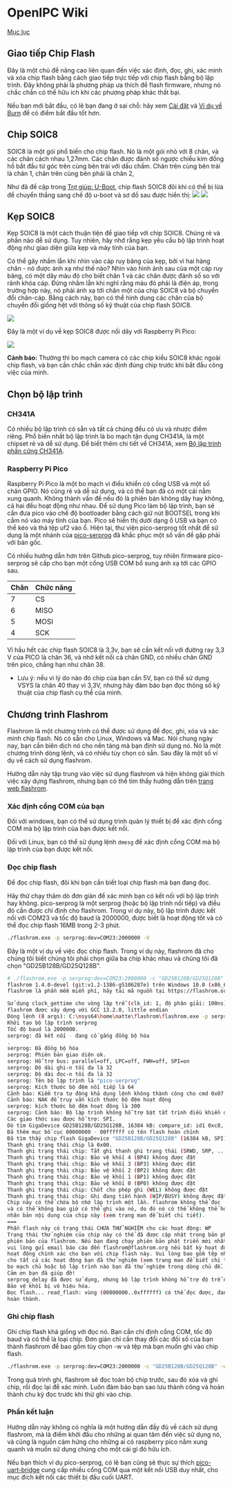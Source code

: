 # OpenIPC Wiki
[Mục lục](../README.md)

Giao tiếp Chip Flash
--------------------

Đây là một chủ đề nâng cao liên quan đến việc xác định, đọc, ghi, xác minh và
xóa chip flash bằng cách giao tiếp trực tiếp với chip flash bằng bộ lập trình.
Đây không phải là phương pháp ưa thích để flash firmware, nhưng nó chắc chắn có thể hữu ích
khi các phương pháp khác thất bại.

Nếu bạn mới bắt đầu, có lẽ bạn đang ở sai chỗ: hãy xem
[Cài đặt](installation.md) và [Ví dụ về Burn](burn-example.md) để có điểm bắt đầu tốt hơn.


Chip SOIC8
--------------------
SOIC8 là một gói phổ biến cho chip flash. Nó là một gói nhỏ với 8 chân, và
các chân cách nhau 1,27mm. Các chân được đánh số ngược chiều kim đồng hồ bắt đầu
từ góc trên cùng bên trái với dấu chấm. Chân trên cùng bên trái là chân 1, chân trên cùng bên phải là chân 2,

Như đã đề cập trong [Trợ giúp: U-Boot](help-uboot.md), chip flash SOIC8 đôi khi có thể bị lừa
để chuyển thẳng sang chế độ u-boot và sơ đồ sau được hiển thị:
![](../images/flash-pins.webp)
![](../images/flash-pins-2.webp)


Kẹp SOIC8
--------------------

Kẹp SOIC8 là một cách thuận tiện để giao tiếp với chip SOIC8. Chúng rẻ và phần nào dễ sử dụng.
Tuy nhiên, hãy nhớ rằng kẹp yêu cầu bộ lập trình hoạt động như giao diện giữa kẹp và máy tính của bạn.

Có thể gây nhầm lẫn khi nhìn vào cáp ruy băng của kẹp, bởi vì hai hàng chân - nó được ánh xạ như thế nào?
Nhìn vào hình ảnh sau của một cáp ruy băng, có một dây màu đỏ cho biết chân 1 và các chân được đánh số
so với rãnh khóa cáp. Đừng nhầm lẫn khi nghĩ rằng màu đỏ phải là điện áp, trong trường hợp này, nó phải
ánh xạ tới chân một của chip SOIC8 và bộ chuyển đổi chân-cáp. Bằng cách này, bạn có thể hình dung các chân của bộ chuyển đổi giống hệt
với thông số kỹ thuật của chip flash SOIC8.

![](../images/ribbon-cable.jpg)

Đây là một ví dụ về kẹp SOIC8 được nối dây với Raspberry Pi Pico:

![](../images/soic8-clip-programmer-example.png)

**Cảnh báo:** Thường thì bo mạch camera có các chip kiểu SOIC8 khác ngoài chip flash,
và bạn cần chắc chắn xác định đúng chip trước khi bắt đầu công việc của mình.


Chọn bộ lập trình
--------------------


### CH341A
Có nhiều bộ lập trình có sẵn và tất cả chúng đều có ưu và nhược điểm riêng. Phổ biến nhất
bộ lập trình là bo mạch tận dụng CH341A, là một chipset rẻ và dễ sử dụng. Để biết thêm chi tiết về CH341A,
xem [Bộ lập trình phần cứng CH341A](hardware-programmer.md).


### Raspberry Pi Pico
Raspberry Pi Pico là một bo mạch vi điều khiển có cổng USB và một số chân GPIO. Nó cũng rẻ và dễ sử dụng,
và có thể bạn đã có một cái nằm xung quanh. Không thành vấn đề nếu đó là phiên bản không dây hay không, cả hai đều hoạt động như nhau.
Để sử dụng Pico làm bộ lập trình, bạn sẽ cần đưa pico vào chế độ bootloader bằng cách giữ nút BOOTSEL
trong khi cắm nó vào máy tính của bạn. Pico sẽ hiển thị dưới dạng ổ USB và bạn có thể kéo và thả tệp uf2 vào ổ.
Hiện tại, thư viện pico-serprog tốt nhất để sử dụng là một nhánh của [pico-serprog](https://github.com/opensensor/pico-serprog)
đã khắc phục một số vấn đề gặp phải với bản gốc.

Có nhiều hướng dẫn hơn trên Github pico-serprog, tuy nhiên firmware pico-serprog sẽ cấp cho bạn
một cổng USB COM bổ sung ánh xạ tới các GPIO sau.

| Chân | Chức năng |
|-----|----------|
| 7   | CS       |
| 6   | MISO     |
| 5   | MOSI     |
| 4   | SCK      |

Vì hầu hết các chip flash SOIC8 là 3,3v, bạn sẽ cần kết nối với đường ray 3,3 V của PICO là chân 36,
và nhớ kết nối cả chân GND, có nhiều chân GND trên pico, chẳng hạn như chân 38.
* Lưu ý: nếu vì lý do nào đó chip của bạn cần 5V, bạn có thể sử dụng VSYS là chân 40 thay vì 3,3V, nhưng hãy đảm bảo bạn đọc thông số kỹ thuật của chip flash cụ thể của mình.



Chương trình Flashrom
--------------------
Flashrom là một chương trình có thể được sử dụng để đọc, ghi, xóa và xác minh chip flash. Nó có sẵn cho Linux, Windows và Mac.
Nói chung ngày nay, bạn cần biên dịch nó cho nền tảng mà bạn định sử dụng nó. Nó là một chương trình dòng lệnh, và
có nhiều tùy chọn có sẵn. Sau đây là một số ví dụ về cách sử dụng flashrom.

Hướng dẫn này tập trung vào việc sử dụng flashrom và hiện không giải thích việc xây dựng flashrom, nhưng bạn có thể tìm thấy hướng dẫn trên [trang web flashrom](https://flashrom.org/).

### Xác định cổng COM của bạn

Đối với windows, bạn có thể sử dụng trình quản lý thiết bị để xác định cổng COM mà bộ lập trình của bạn được kết nối.

Đối với Linux, bạn có thể sử dụng lệnh `dmesg` để xác định cổng COM mà bộ lập trình của bạn được kết nối.

### Đọc chip flash

Để đọc chip flash, đôi khi bạn cần biết loại chip flash mà bạn đang đọc.

Hãy thử chạy thăm dò đơn giản để xác minh bạn có kết nối với bộ lập trình hay không. pico-serprog là một serprog (hoặc bộ lập trình nối tiếp) và điều đó cần được chỉ định cho flashrom.
Trong ví dụ này, bộ lập trình được kết nối với COM23 và tốc độ baud là 2000000, được biết là hoạt động tốt và có thể đọc chip flash 16MB trong 2-3 phút.
```bash
./flashrom.exe -p serprog:dev=COM23:2000000 -V
```

Đây là một ví dụ về việc đọc chip flash. Trong ví dụ này, flashrom đã cho chúng tôi biết chúng tôi phải chọn giữa ba chip khác nhau và chúng tôi đã chọn "GD25B128B/GD25Q128B".
```bash
# ./flashrom.exe -p serprog:dev=COM23:2000000 -c "GD25B128B/GD25Q128B" -r gokev300-camera-12242023.bin -VV --force
flashrom 1.4.0-devel (git:v1.2-1386-g5106287e) trên Windows 10.0 (x86_64)
flashrom là phần mềm miễn phí, hãy tải mã nguồn tại https://flashrom.org

Sử dụng clock_gettime cho vòng lặp trễ (clk_id: 1, độ phân giải: 100ns).
flashrom được xây dựng với GCC 13.2.0, little endian
Dòng lệnh (8 args): C:\msys64\home\matte\flashrom\flashrom.exe -p serprog:dev=COM23:2000000 -c GD25B128B/GD25Q128B -r gokev300-camera-12242023.bin -VV --force
Khởi tạo bộ lập trình serprog
Tốc độ baud là 2000000.
serprog: đã kết nối - đang cố gắng đồng bộ hóa
.
serprog: Đã đồng bộ hóa
serprog: Phiên bản giao diện ok.
serprog: Hỗ trợ bus: parallel=off, LPC=off, FWH=off, SPI=on
serprog: Độ dài ghi-n tối đa là 32
serprog: Độ dài đọc-n tối đa là 32
serprog: Tên bộ lập trình là "pico-serprog"
serprog: Kích thước bộ đệm nối tiếp là 64
Cảnh báo: Kiểm tra tự động khả dụng lệnh không thành công cho cmd 0x07 - sẽ không thực thi cmd
Cảnh báo: NAK để truy vấn kích thước bộ đệm hoạt động
serprog: kích thước bộ đệm hoạt động là 300
serprog: Cảnh báo: Bộ lập trình không hỗ trợ bật tắt trình điều khiển đầu ra của nó
Các giao thức sau được hỗ trợ: SPI.
Dò tìm GigaDevice GD25B128B/GD25Q128B, 16384 kB: compare_id: id1 0xc8, id2 0x4018
Đã thêm mục bố cục 00000000 - 00ffffff có tên flash hoàn chỉnh
Đã tìm thấy chip flash GigaDevice "GD25B128B/GD25Q128B" (16384 kB, SPI) trên serprog.
Thanh ghi trạng thái chip là 0x00.
Thanh ghi trạng thái chip: Tắt ghi thanh ghi trạng thái (SRWD, SRP, ...) không được đặt
Thanh ghi trạng thái chip: Bảo vệ khối 4 (BP4) không được đặt
Thanh ghi trạng thái chip: Bảo vệ khối 3 (BP3) không được đặt
Thanh ghi trạng thái chip: Bảo vệ khối 2 (BP2) không được đặt
Thanh ghi trạng thái chip: Bảo vệ khối 1 (BP1) không được đặt
Thanh ghi trạng thái chip: Bảo vệ khối 0 (BP0) không được đặt
Thanh ghi trạng thái chip: Chốt cho phép ghi (WEL) không được đặt
Thanh ghi trạng thái chip: Ghi đang tiến hành (WIP/BUSY) không được đặt
Chip này có thể chứa bộ nhớ lập trình một lần. flashrom không thể đọc
và có thể không bao giờ có thể ghi vào nó, do đó nó có thể không thể hoàn toàn
nhân bản nội dung của chip này (xem trang man để biết chi tiết).
===
Phần flash này có trạng thái CHƯA THỬ NGHIỆM cho các hoạt động: WP
Trạng thái thử nghiệm của chip này có thể đã được cập nhật trong bản phát triển mới nhất
phiên bản của flashrom. Nếu bạn đang chạy phiên bản phát triển mới nhất,
vui lòng gửi email báo cáo đến flashrom@flashrom.org nếu bất kỳ hoạt động nào ở trên
hoạt động chính xác cho bạn với chip flash này. Vui lòng bao gồm tệp nhật ký flashrom
cho tất cả các hoạt động bạn đã thử nghiệm (xem trang man để biết chi tiết) và đề cập
bo mạch chủ hoặc bộ lập trình nào bạn đã thử nghiệm trong dòng chủ đề.
Cảm ơn bạn đã giúp đỡ!
serprog_delay đã được sử dụng, nhưng bộ lập trình không hỗ trợ độ trễ nguyên bản - đang mô phỏng
Bảo vệ khối bị vô hiệu hóa.
Đọc flash... read_flash: vùng (00000000..0xffffff) có thể đọc được, đang đọc phạm vi (00000000..0xffffff).
hoàn thành.
```

### Ghi chip flash

Ghi chip flash khá giống với đọc nó. Bạn cần chỉ định cổng COM, tốc độ baud và có thể là loại chip.
Đơn giản chỉ cần thay đổi các đối số của bạn thành flashrom để bao gồm tùy chọn -w và tệp mà bạn muốn ghi vào chip flash.

```bash
./flashrom.exe -p serprog:dev=COM23:2000000 -c "GD25B128B/GD25Q128B" -w openipc-hi3516ev300-ultimate-16mb.bin -VV --force
```

Trong quá trình ghi, flashrom sẽ đọc toàn bộ chip trước, sau đó xóa và ghi chip, rồi đọc lại để xác minh.
Luôn đảm bảo bạn sao lưu thành công và hoàn thành chu kỳ đọc trước khi thử ghi vào chip.


### Phần kết luận
Hướng dẫn này không có nghĩa là một hướng dẫn đầy đủ về cách sử dụng flashrom, mà là điểm khởi đầu cho những ai quan tâm đến việc sử dụng nó,
và cũng là nguồn cảm hứng cho những ai có raspberry pico nằm xung quanh và muốn sử dụng chúng cho một cái gì đó hữu ích.

Nếu bạn thích ví dụ pico-serprog, có lẽ bạn cũng sẽ thực sự thích [pico-uart-bridge](https://github.com/Noltari/pico-uart-bridge)
cung cấp nhiều cổng COM qua một kết nối USB duy nhất, cho mục đích kết nối các thiết bị đầu cuối UART.


